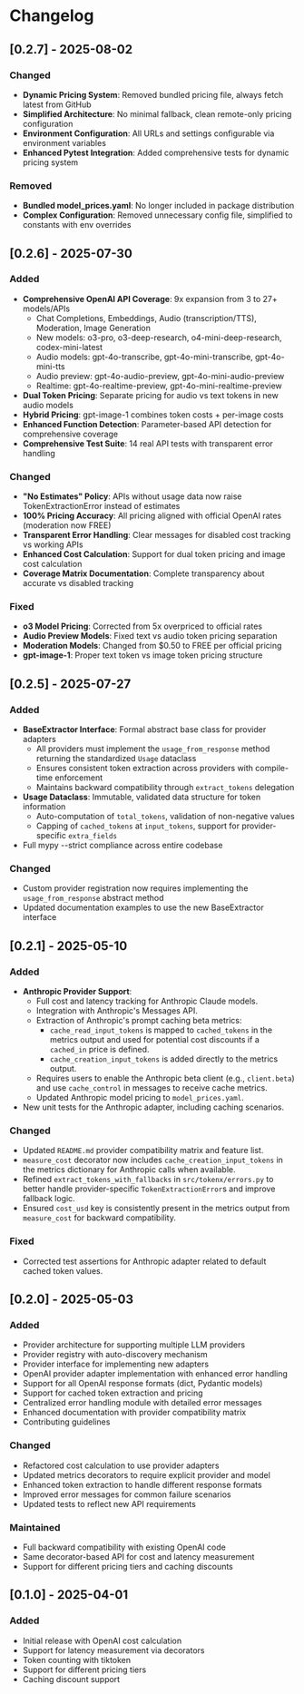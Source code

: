 # Changelog

## [0.2.7] - 2025-08-02

### Changed
- **Dynamic Pricing System**: Removed bundled pricing file, always fetch latest from GitHub
- **Simplified Architecture**: No minimal fallback, clean remote-only pricing configuration
- **Environment Configuration**: All URLs and settings configurable via environment variables
- **Enhanced Pytest Integration**: Added comprehensive tests for dynamic pricing system

### Removed
- **Bundled model_prices.yaml**: No longer included in package distribution
- **Complex Configuration**: Removed unnecessary config file, simplified to constants with env overrides

## [0.2.6] - 2025-07-30

### Added
- **Comprehensive OpenAI API Coverage**: 9x expansion from 3 to 27+ models/APIs
  - Chat Completions, Embeddings, Audio (transcription/TTS), Moderation, Image Generation
  - New models: o3-pro, o3-deep-research, o4-mini-deep-research, codex-mini-latest
  - Audio models: gpt-4o-transcribe, gpt-4o-mini-transcribe, gpt-4o-mini-tts
  - Audio preview: gpt-4o-audio-preview, gpt-4o-mini-audio-preview
  - Realtime: gpt-4o-realtime-preview, gpt-4o-mini-realtime-preview
- **Dual Token Pricing**: Separate pricing for audio vs text tokens in new audio models
- **Hybrid Pricing**: gpt-image-1 combines token costs + per-image costs
- **Enhanced Function Detection**: Parameter-based API detection for comprehensive coverage
- **Comprehensive Test Suite**: 14 real API tests with transparent error handling

### Changed
- **"No Estimates" Policy**: APIs without usage data now raise TokenExtractionError instead of estimates
- **100% Pricing Accuracy**: All pricing aligned with official OpenAI rates (moderation now FREE)
- **Transparent Error Handling**: Clear messages for disabled cost tracking vs working APIs
- **Enhanced Cost Calculation**: Support for dual token pricing and image cost calculation
- **Coverage Matrix Documentation**: Complete transparency about accurate vs disabled tracking

### Fixed
- **o3 Model Pricing**: Corrected from 5x overpriced to official rates
- **Audio Preview Models**: Fixed text vs audio token pricing separation
- **Moderation Models**: Changed from $0.50 to FREE per official pricing
- **gpt-image-1**: Proper text token vs image token pricing structure

## [0.2.5] - 2025-07-27

### Added
- **BaseExtractor Interface**: Formal abstract base class for provider adapters
  - All providers must implement the `usage_from_response` method returning the standardized `Usage` dataclass
  - Ensures consistent token extraction across providers with compile-time enforcement
  - Maintains backward compatibility through `extract_tokens` delegation
- **Usage Dataclass**: Immutable, validated data structure for token information
  - Auto-computation of `total_tokens`, validation of non-negative values
  - Capping of `cached_tokens` at `input_tokens`, support for provider-specific `extra_fields`
- Full mypy --strict compliance across entire codebase

### Changed
- Custom provider registration now requires implementing the `usage_from_response` abstract method
- Updated documentation examples to use the new BaseExtractor interface

## [0.2.1] - 2025-05-10

### Added
- **Anthropic Provider Support**:
    - Full cost and latency tracking for Anthropic Claude models.
    - Integration with Anthropic's Messages API.
    - Extraction of Anthropic's prompt caching beta metrics:
        - `cache_read_input_tokens` is mapped to `cached_tokens` in the metrics output and used for potential cost discounts if a `cached_in` price is defined.
        - `cache_creation_input_tokens` is added directly to the metrics output.
    - Requires users to enable the Anthropic beta client (e.g., `client.beta`) and use `cache_control` in messages to receive cache metrics.
    - Updated Anthropic model pricing to `model_prices.yaml`.
- New unit tests for the Anthropic adapter, including caching scenarios.

### Changed
- Updated `README.md` provider compatibility matrix and feature list.
- `measure_cost` decorator now includes `cache_creation_input_tokens` in the metrics dictionary for Anthropic calls when available.
- Refined `extract_tokens_with_fallbacks` in `src/tokenx/errors.py` to better handle provider-specific `TokenExtractionError`s and improve fallback logic.
- Ensured `cost_usd` key is consistently present in the metrics output from `measure_cost` for backward compatibility.

### Fixed
- Corrected test assertions for Anthropic adapter related to default cached token values.

## [0.2.0] - 2025-05-03

### Added
- Provider architecture for supporting multiple LLM providers
- Provider registry with auto-discovery mechanism
- Provider interface for implementing new adapters
- OpenAI provider adapter implementation with enhanced error handling
- Support for all OpenAI response formats (dict, Pydantic models)
- Support for cached token extraction and pricing
- Centralized error handling module with detailed error messages
- Enhanced documentation with provider compatibility matrix
- Contributing guidelines

### Changed
- Refactored cost calculation to use provider adapters
- Updated metrics decorators to require explicit provider and model
- Enhanced token extraction to handle different response formats
- Improved error messages for common failure scenarios
- Updated tests to reflect new API requirements

### Maintained
- Full backward compatibility with existing OpenAI code
- Same decorator-based API for cost and latency measurement
- Support for different pricing tiers and caching discounts

## [0.1.0] - 2025-04-01

### Added
- Initial release with OpenAI cost calculation
- Support for latency measurement via decorators
- Token counting with tiktoken
- Support for different pricing tiers
- Caching discount support
